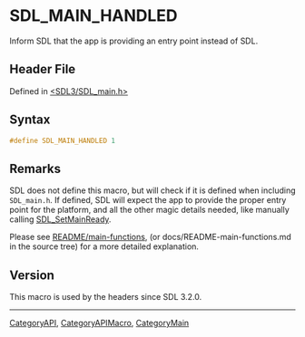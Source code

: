 # SDL_MAIN_HANDLED

Inform SDL that the app is providing an entry point instead of SDL.

## Header File

Defined in [<SDL3/SDL_main.h>](https://github.com/libsdl-org/SDL/blob/main/include/SDL3/SDL_main.h)

## Syntax

```c
#define SDL_MAIN_HANDLED 1
```

## Remarks

SDL does not define this macro, but will check if it is defined when
including `SDL_main.h`. If defined, SDL will expect the app to provide the
proper entry point for the platform, and all the other magic details
needed, like manually calling [SDL_SetMainReady](SDL_SetMainReady).

Please see [README/main-functions](README/main-functions), (or
docs/README-main-functions.md in the source tree) for a more detailed
explanation.

## Version

This macro is used by the headers since SDL 3.2.0.

----
[CategoryAPI](CategoryAPI), [CategoryAPIMacro](CategoryAPIMacro), [CategoryMain](CategoryMain)

